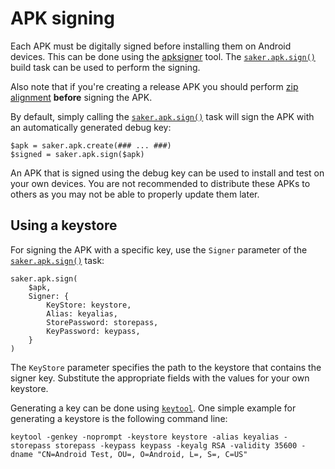 # APK signing

Each APK must be digitally signed before installing them on Android devices. This can be done using the [apksigner](https://developer.android.com/studio/command-line/apksigner) tool. The [`saker.apk.sign()`](/taskdoc/saker.apk.sign.html) build task can be used to perform the signing.

Also note that if you're creating a release APK you should perform [zip alignment](zipaligning.md) **before** signing the APK.

By default, simply calling the [`saker.apk.sign()`](/taskdoc/saker.apk.sign.html) task will sign the APK with an automatically generated debug key:

```sakerscript
$apk = saker.apk.create(### ... ###)
$signed = saker.apk.sign($apk)
```

An APK that is signed using the debug key can be used to install and test on your own devices. You are not recommended to distribute these APKs to others as you may not be able to properly update them later.

## Using a keystore

For signing the APK with a specific key, use the `Signer` parameter of the [`saker.apk.sign()`](/taskdoc/saker.apk.sign.html) task:

```sakerscript
saker.apk.sign(
	$apk,
	Signer: {
		KeyStore: keystore,
		Alias: keyalias,
		StorePassword: storepass,
		KeyPassword: keypass,
	}
)
```

The `KeyStore` parameter specifies the path to the keystore that contains the signer key. Substitute the appropriate fields with the values for your own keystore.

Generating a key can be done using [`keytool`](https://docs.oracle.com/javase/8/docs/technotes/tools/unix/keytool.html). One simple example for generating a keystore is the following command line:

```plaintext code-wrap
keytool -genkey -noprompt -keystore keystore -alias keyalias -storepass storepass -keypass keypass -keyalg RSA -validity 35600 -dname "CN=Android Test, OU=, O=Android, L=, S=, C=US"
```
